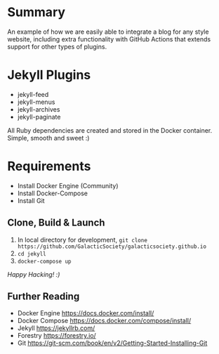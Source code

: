 # Summary
An example of how we are easily able to integrate a blog for any style website, including extra functionality with GitHub Actions that extends support for other types of plugins.

# Jekyll Plugins
  - jekyll-feed
  - jekyll-menus
  - jekyll-archives
  - jekyll-paginate

All Ruby dependencies are created and stored in the Docker container. Simple, smooth and sweet :)
# Requirements
* Install Docker Engine (Community)
* Install Docker-Compose
* Install Git

## Clone, Build & Launch
1. In local directory for development, ```git clone https://github.com/GalacticSociety/galacticsociety.github.io```
2. ```cd jekyll```
3. ```docker-compose up```

*Happy Hacking! :)*

## Further Reading
* Docker Engine https://docs.docker.com/install/
* Docker Compose https://docs.docker.com/compose/install/
* Jekyll https://jekyllrb.com/
* Forestry https://forestry.io/
* Git https://git-scm.com/book/en/v2/Getting-Started-Installing-Git

